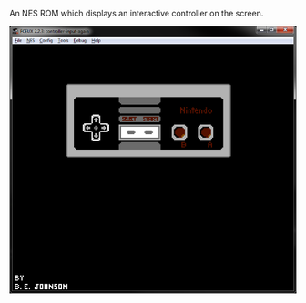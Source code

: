 An NES ROM which displays an interactive controller on the screen.

![Screenshot](screenshot.png?raw=true "Screenshot")
